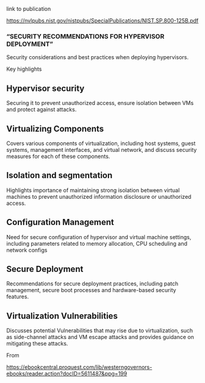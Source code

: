 link to publication

https://nvlpubs.nist.gov/nistpubs/SpecialPublications/NIST.SP.800-125B.pdf

### “SECURITY RECOMMENDATIONS FOR HYPERVISOR DEPLOYMENT”

Security considerations and best practices when deploying hypervisors.  

Key highlights

## Hypervisor security 

Securing it to prevent unauthorized access, ensure isolation between VMs and protect against attacks.

## Virtualizing Components 

Covers various components of virtualization, including host systems, guest systems, management interfaces, and virtual network, and discuss security measures for each of these components. 

## Isolation and segmentation 

Highlights importance of maintaining strong isolation between virtual machines to prevent unauthorized information disclosure or unauthorized access.

## Configuration Management 

Need for secure configuration of hypervisor and virtual machine settings, including parameters related to memory allocation, CPU scheduling and network configs

## Secure Deployment 

Recommendations for secure deployment practices, including patch management, secure boot processes and hardware-based security features.

## Virtualization Vulnerabilities 

Discusses potential Vulnerabilities that may rise due to virtualization, such as side-channel attacks and VM escape attacks and provides guidance on mitigating these attacks.

From

https://ebookcentral.proquest.com/lib/westerngovernors-ebooks/reader.action?docID=5611487&ppg=199
